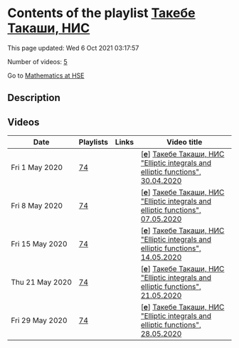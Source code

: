 # Contents of the playlist [Такебе Такаши, НИС](https://www.youtube.com/playlist?list=PLq3E5oubNNoDttiN1WUrDb-SI3Alv1IPN)

This page updated: Wed 6 Oct 2021 03:17:57

Number of videos: [5](#videos)

Go to [Mathematics at HSE](../README.md)

## Description



## Videos

|Date|Playlists|Links|Video title|
|---|---|---|---|
| Fri&nbsp;1&nbsp;May&nbsp;2020 | [74](../playlists/74 "Такебе Такаши, НИС") |  | [[**e**](https://studio.youtube.com/video/7nIKEhF8YoA/edit "Edit")] [Такебе Такаши, НИС &#34;Elliptic integrals and elliptic functions&#34;, 30.04.2020](https://www.youtube.com/watch?v=7nIKEhF8YoA&list=PLq3E5oubNNoDttiN1WUrDb-SI3Alv1IPN "&#34;Эллиптические интегралы и эллиптические функции&#34;") |
| Fri&nbsp;8&nbsp;May&nbsp;2020 | [74](../playlists/74 "Такебе Такаши, НИС") |  | [[**e**](https://studio.youtube.com/video/1qWQH13s3Mg/edit "Edit")] [Такебе Такаши, НИС &#34;Elliptic integrals and elliptic functions&#34;, 07.05.2020](https://www.youtube.com/watch?v=1qWQH13s3Mg&list=PLq3E5oubNNoDttiN1WUrDb-SI3Alv1IPN "&#34;Эллиптические интегралы и эллиптические функции&#34;") |
| Fri&nbsp;15&nbsp;May&nbsp;2020 | [74](../playlists/74 "Такебе Такаши, НИС") |  | [[**e**](https://studio.youtube.com/video/RrGEsAIWBq4/edit "Edit")] [Такебе Такаши, НИС &#34;Elliptic integrals and elliptic functions&#34;, 14.05.2020](https://www.youtube.com/watch?v=RrGEsAIWBq4&list=PLq3E5oubNNoDttiN1WUrDb-SI3Alv1IPN "НИС &#34;Эллиптические интегралы и эллиптические функции&#34;") |
| Thu&nbsp;21&nbsp;May&nbsp;2020 | [74](../playlists/74 "Такебе Такаши, НИС") |  | [[**e**](https://studio.youtube.com/video/zlwvu_blOO8/edit "Edit")] [Такебе Такаши, НИС &#34;Elliptic integrals and elliptic functions&#34;, 21.05.2020](https://www.youtube.com/watch?v=zlwvu_blOO8&list=PLq3E5oubNNoDttiN1WUrDb-SI3Alv1IPN "НИС &#34;Эллиптические интегралы и эллиптические функции&#34;") |
| Fri&nbsp;29&nbsp;May&nbsp;2020 | [74](../playlists/74 "Такебе Такаши, НИС") |  | [[**e**](https://studio.youtube.com/video/OZ1MKDij8Tc/edit "Edit")] [Такебе Такаши, НИС &#34;Elliptic integrals and elliptic functions&#34;, 28.05.2020](https://www.youtube.com/watch?v=OZ1MKDij8Tc&list=PLq3E5oubNNoDttiN1WUrDb-SI3Alv1IPN) |
